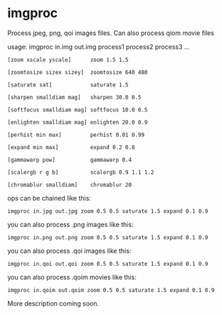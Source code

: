 # imgproc
Process jpeg, png, qoi images files.  Can also process qiom movie files

usage: imgproc in.img out.img process1 process2 process3 ...

	[zoom xscale yscale]      zoom 1.5 1.5
  
	[zoomtosize sizex sizey]  zoomtosize 640 480
  
	[saturate sat]            saturate 1.5
  
	[sharpen smalldiam mag]   sharpen 30.0 0.5
  
	[softfocus smalldiam mag] softfocus 10.0 0.5
  
	[enlighten smalldiam mag] enlighten 20.0 0.9
  
	[perhist min max]         perhist 0.01 0.99
  
	[expand min max]          expand 0.2 0.8
  
	[gammawarp pow]           gammawarp 0.4
  
	[scalergb r g b]          scalergb 0.9 1.1 1.2
  
	[chromablur smalldiam]    chromablur 20


ops can be chained like this:

	imgproc in.jpg out.jpg zoom 0.5 0.5 saturate 1.5 expand 0.1 0.9

you can also process .png images like this:

	imgproc in.png out.png zoom 0.5 0.5 saturate 1.5 expand 0.1 0.9

you can also process .qoi images like this:

	imgproc in.qoi out.qoi zoom 0.5 0.5 saturate 1.5 expand 0.1 0.9

you can also process .qoim movies like this:

	imgproc in.qoim out.qoim zoom 0.5 0.5 saturate 1.5 expand 0.1 0.9

More description coming soon.


